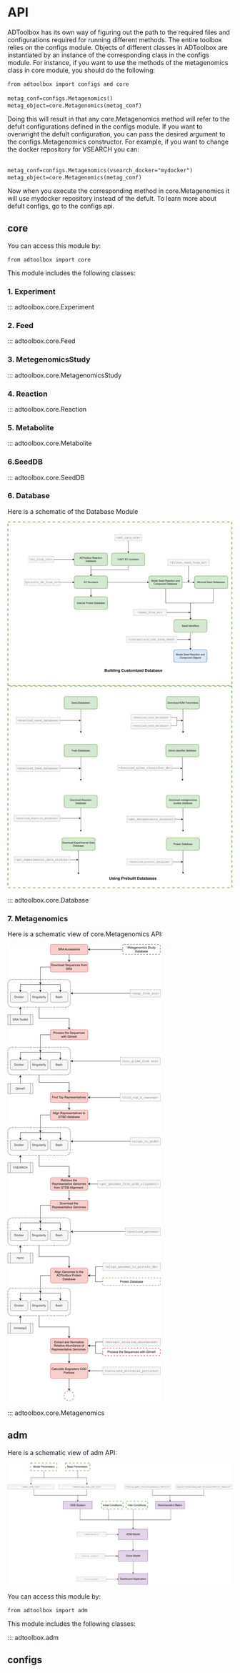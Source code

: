 # API

ADToolbox has its own way of figuring out the path to the required files and configurations required for running different methods. The entire toolbox relies on the configs module. Objects of different classes in ADToolbox are instantiated by an instance
of the corresponding class in the configs module. For instance, if you want to use the methods of the metagenomics class in core module, you should do the following:

```
from adtoolbox import configs and core

metag_conf=configs.Metagenomics() 
metag_object=core.Metagenomics(metag_conf)

```

Doing this will result in that any core.Metagenomics method will refer to the defult configurations defined in the configs module. If you want to overwright the defult configuration, you can pass the desired argument to the configs.Metagenomics constructor. For example, if you want to change the docker repository for VSEARCH
you can:

```

metag_conf=configs.Metagenomics(vsearch_docker="mydocker") 
metag_object=core.Metagenomics(metag_conf)

```

Now when you execute the corresponding method in core.Metagenomics it will use mydocker repository instead of the defult. To learn more about defult configs, go to the configs api.

## core
You can access this module by:

```
from adtoolbox import core 

```
This module includes the following classes:

### 1. Experiment
::: adtoolbox.core.Experiment

### 2. Feed
::: adtoolbox.core.Feed

### 3. MetegenomicsStudy

::: adtoolbox.core.MetagenomicsStudy

### 4. Reaction

::: adtoolbox.core.Reaction

### 5. Metabolite

::: adtoolbox.core.Metabolite

### 6.SeedDB

::: adtoolbox.core.SeedDB

### 6. Database

Here is a schematic of the Database Module

![database](Database.svg)

::: adtoolbox.core.Database

### 7. Metagenomics

Here is a schematic view of core.Metagenomics API:

![schema](Metagenomics.svg)

::: adtoolbox.core.Metagenomics


## adm

Here is a schematic view of adm API:

![adm](ADM.svg)

You can access this module by:

```
from adtoolbox import adm 

```
This module includes the following classes:

::: adtoolbox.adm

## configs
